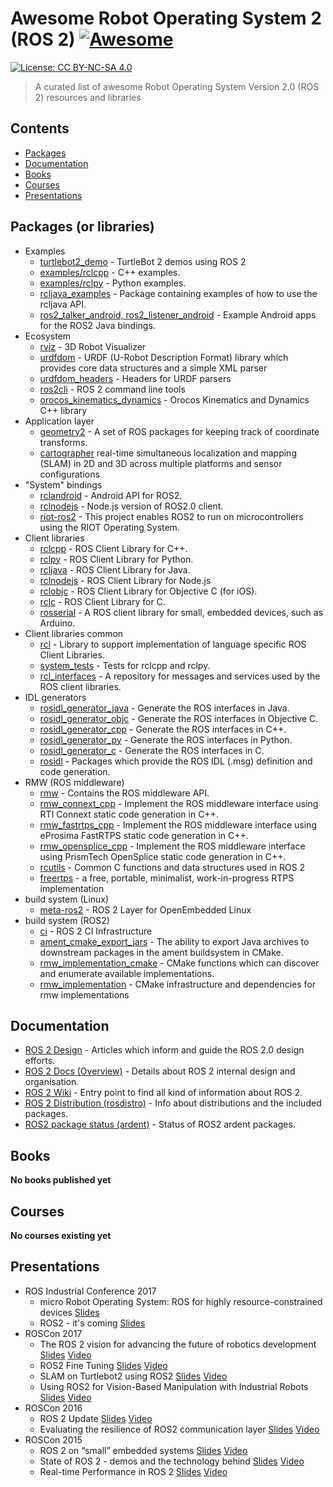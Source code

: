 # Awesome Robot Operating System 2 (ROS 2) [![Awesome](https://cdn.rawgit.com/sindresorhus/awesome/d7305f38d29fed78fa85652e3a63e154dd8e8829/media/badge.svg)](https://github.com/sindresorhus/awesome)

 [![License: CC BY-NC-SA 4.0](https://img.shields.io/badge/License-CC%20BY--NC--SA%204.0-lightgrey.svg)](http://creativecommons.org/licenses/by-nc-sa/4.0/)

> A curated list of awesome Robot Operating System Version 2.0 (ROS 2) resources and libraries

## Contents

- [Packages](#packages)
- [Documentation](#documentation)
- [Books](#books)
- [Courses](#courses)
- [Presentations](#presentations)

## Packages (or libraries)

- Examples
  - [turtlebot2_demo](https://github.com/ros2/turtlebot2_demo) - TurtleBot 2 demos using ROS 2
  - [examples/rclcpp](https://github.com/ros2/examples/tree/master/rclcpp) - C++ examples.
  - [examples/rclpy](https://github.com/ros2/examples/tree/master/rclpy) - Python examples.
  - [rcljava_examples](https://github.com/esteve/ros2_java_examples/tree/master/rcljava_examples) - Package containing examples of how to use the rcljava API.
  - [ros2_talker_android, ros2_listener_android](https://github.com/esteve/ros2_android_examples) - Example Android apps for the ROS2 Java bindings.
- Ecosystem
  - [rviz](https://github.com/ros2/rviz) - 3D Robot Visualizer
  - [urdfdom](https://github.com/ros2/urdfdom) - URDF (U-Robot Description Format) library which provides core data structures and a simple XML parser
  - [urdfdom_headers](https://github.com/ros2/urdfdom_headers) - Headers for URDF parsers
  - [ros2cli](https://github.com/ros2/ros2cli) - ROS 2 command line tools
  - [orocos_kinematics_dynamics](https://github.com/ros2/orocos_kinematics_dynamics) - Orocos Kinematics and Dynamics C++ library
- Application layer
  - [geometry2](https://github.com/ros2/geometry2) - A set of ROS packages for keeping track of coordinate transforms.
  - [cartographer](https://github.com/ros2/cartographer) real-time simultaneous localization and mapping (SLAM) in 2D and 3D across multiple platforms and sensor configurations
- "System" bindings
  - [rclandroid](https://github.com/esteve/ros2_android/tree/master/rclandroid) - Android API for ROS2.
  - [rclnodejs](https://github.com/RobotWebTools/rclnodejs) - Node.js version of ROS2.0 client.
  - [riot-ros2](https://github.com/astralien3000/riot-ros2) - This project enables ROS2 to run on microcontrollers using the RIOT Operating System.
- Client libraries
  - [rclcpp](https://github.com/ros2/rclcpp) - ROS Client Library for C++.
  - [rclpy](https://github.com/ros2/rclpy) - ROS Client Library for Python.
  - [rcljava](https://github.com/esteve/ros2_java/tree/master/rcljava) - ROS Client Library for Java.
  - [rclnodejs](https://github.com/RobotWebTools/rclnodejs) - ROS Client Library for Node.js
  - [rclobjc](https://github.com/esteve/ros2_objc) - ROS Client Library for Objective C (for iOS).
  - [rclc](https://github.com/ros2/rclc) - ROS Client Library for C.
  - [rosserial](https://github.com/ros2/rosserial) - A ROS client library for small, embedded devices, such as Arduino.
- Client libraries common
  - [rcl](https://github.com/ros2/rcl) - Library to support implementation of language specific ROS Client Libraries.
  - [system_tests](https://github.com/ros2/system_tests) - Tests for rclcpp and rclpy.
  - [rcl_interfaces](https://github.com/ros2/rcl_interfaces) - A repository for messages and services used by the ROS client libraries.
- IDL generators
  - [rosidl_generator_java](https://github.com/esteve/ros2_java/tree/master/rosidl_generator_java) - Generate the ROS interfaces in Java.
  - [rosidl_generator_objc](https://github.com/esteve/ros2_objc/tree/master/rosidl_generator_objc) - Generate the ROS interfaces in Objective C.
  - [rosidl_generator_cpp](https://github.com/ros2/rosidl/tree/master/rosidl_generator_cpp) - Generate the ROS interfaces in C++.
  - [rosidl_generator_py](https://github.com/ros2/rosidl/tree/master/rosidl_generator_py) - Generate the ROS interfaces in Python.
  - [rosidl_generator_c](https://github.com/ros2/rosidl/tree/master/rosidl_generator_c) - Generate the ROS interfaces in C.
  - [rosidl](https://github.com/ros2/rosidl) - Packages which provide the ROS IDL (.msg) definition and code generation.
- RMW (ROS middleware)
  - [rmw](https://github.com/ros2/rmw/tree/master/rmw) - Contains the ROS middleware API.
  - [rmw_connext_cpp](https://github.com/ros2/rmw_connext/tree/master/rmw_connext_cpp) - Implement the ROS middleware interface using RTI Connext static code generation in C++.
  - [rmw_fastrtps_cpp](https://github.com/ros2/rmw_fastrtps/tree/master/rmw_fastrtps_cpp) - Implement the ROS middleware interface using eProsima FastRTPS static code generation in C++.
  - [rmw_opensplice_cpp](https://github.com/ros2/rmw_opensplice/tree/master/rmw_opensplice_cpp) - Implement the ROS middleware interface using PrismTech OpenSplice static code generation in C++.
  - [rcutils](https://github.com/ros2/rcutils) - Common C functions and data structures used in ROS 2
  - [freertps](https://github.com/ros2/freertps) - a free, portable, minimalist, work-in-progress RTPS implementation
- build system (Linux)
  - [meta-ros2](https://github.com/erlerobot/meta-ros2) - ROS 2 Layer for OpenEmbedded Linux
- build system (ROS2)
  - [ci](https://github.com/ros2/ci) - ROS 2 CI Infrastructure
  - [ament_cmake_export_jars](https://github.com/esteve/ros2_java/tree/master/ament_cmake_export_jars) - The ability to export Java archives to downstream packages in the ament buildsystem in CMake.
  - [rmw_implementation_cmake](https://github.com/ros2/rmw/tree/master/rmw_implementation_cmake) - CMake functions which can discover and enumerate available implementations.
  - [rmw_implementation](https://github.com/ros2/rmw_implementation) - CMake infrastructure and dependencies for rmw implementations

## Documentation

- [ROS 2 Design](http://design.ros2.org/) - Articles which inform and guide the ROS 2.0 design efforts.
- [ROS 2 Docs (Overview)](http://docs.ros2.org/beta2/index.html#) - Details about ROS 2 internal design and organisation.
- [ROS 2 Wiki](https://github.com/ros2/ros2/wiki) - Entry point to find all kind of information about ROS 2.
- [ROS 2 Distribution (rosdistro)](https://github.com/ros2/rosdistro) - Info about distributions and the included packages.
- [ROS2 package status (ardent)](http://repo.ros2.org/status_page/ros_ardent_default.html) - Status of ROS2 ardent packages.

## Books

**No books published yet**

## Courses

**No courses existing yet**

## Presentations

- ROS Industrial Conference 2017
  - micro Robot Operating System: ROS for highly resource-constrained devices [Slides](https://static1.squarespace.com/static/51df34b1e4b08840dcfd2841/t/5a3bb6d524a6947d9d0cbc68/1513862873907/07_Losa.pdf)
  - ROS2 - it's coming [Slides](https://static1.squarespace.com/static/51df34b1e4b08840dcfd2841/t/5a3bb787e4966b606fe227d7/1513863070599/11_Thomas.pdf)
- ROSCon 2017
  - The ROS 2 vision for advancing the future of robotics development [Slides](https://roscon.ros.org/2017/presentations/ROSCon%202017%20ROS2%20Vision.pdf) [Video](https://vimeo.com/236161417)
  - ROS2 Fine Tuning [Slides](https://roscon.ros.org/2017/presentations/ROSCon%202017%20ROS2%20Fine%20Tuning.pdf) [Video](https://vimeo.com/236168591)
  - SLAM on Turtlebot2 using ROS2 [Slides](https://roscon.ros.org/2017/presentations/ROSCon%202017%20ROS2%20SLAM.pdf) [Video](https://vimeo.com/236172294)
  - Using ROS2 for Vision-Based Manipulation with Industrial Robots [Slides](https://roscon.ros.org/2017/presentations/ROSCon%202017%20ROS2%20Vision-Based%20Manipulation.pdf) [Video](https://vimeo.com/236182180)
- ROSCon 2016
  - ROS 2 Update [Slides](https://roscon.ros.org/2016/presentations/ROSCon%202016%20-%20ROS%202%20Update.pdf) [Video](https://vimeo.com/187696091)
  - Evaluating the resilience of ROS2 communication layer [Slides](https://roscon.ros.org/2016/presentations/rafal.kozik-ros2evaluation.pdf) [Video](https://vimeo.com/187705229)
- ROSCon 2015
  - ROS 2 on “small” embedded systems [Slides](https://roscon.ros.org/2015/presentations/ros2_on_small_embedded_systems.pdf) [Video](https://vimeo.com/142150576)
  - State of ROS 2 - demos and the technology behind [Slides](https://roscon.ros.org/2015/presentations/state-of-ros2.pdf) [Video](https://vimeo.com/142151734)
  - Real-time Performance in ROS 2 [Slides](https://roscon.ros.org/2015/presentations/RealtimeROS2.pdf) [Video](https://vimeo.com/142621778)
